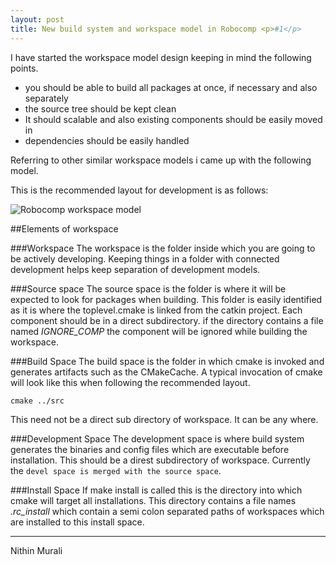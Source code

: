 ```yaml
---
layout: post
title: New build system and workspace model in Robocomp <p>#1</p>
---
```


I have started the workspace model design keeping in mind the following points.

* you should be able to build all packages at once, if necessary and also separately  
* the source tree should be kept clean  
* It should scalable and also existing components should be easily moved in  
* dependencies should be easily handled  

Referring to other similar workspace models i came up with the following model.

This is the recommended layout for development is as follows:

![ Robocomp workspace model](/website/img/workspace_model.jpg "Robocomp workspace model")

##Elements of workspace


###Workspace
The workspace is the folder inside which you are going to be actively developing. Keeping things in a folder with connected development helps keep separation of development models.

###Source space
The source space is the folder is where it will be expected to look for packages when building. This folder is easily identified as it is where the toplevel.cmake is linked from the catkin project. Each component should be in a direct subdirectory. if the directory contains a file named *IGNORE_COMP* the component will be ignored while building the workspace.

###Build Space
The build space is the folder in which cmake is invoked and generates artifacts such as the CMakeCache. A typical invocation of cmake will look like this when following the recommended layout.

    cmake ../src
    

This need not be a direct sub directory of workspace. It can be any where.

###Development Space
The development space is where build system generates the binaries and config files which are executable before installation. This should be a direst subdirectory of workspace. Currently the `devel space is merged with the source space`.

###Install Space
If make install is called this is the directory into which cmake will target all installations. This directory contains a file names *.rc_install* which contain a semi colon separated paths of workspaces which are installed to this install space.

-----
Nithin Murali
